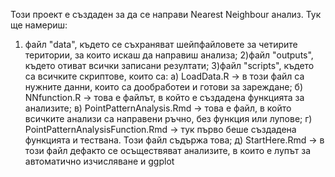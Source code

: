 Този проект е създаден за да се направи Nearest Neighbour анализ. Тук ще намериш:
1) файл "data", където се съхраняват шейпфайловете за четирите територии, за които искаш да направиш анализа;
2)файл "outputs", където отиват всички записани резултати;
3)файл "scripts", където са всичките скриптове, които са:
а) LoadData.R -> в този файл са нужните данни, които са дообработеи и готови за зареждане;
б) NNfunction.R -> това е файлът, в който е създадена функцията за анализите;
в) PointPatternAnalysis.Rmd -> това е файл, в който всичките анализи са направени ръчно, без функция или лупове;
г) PointPatternAnalysisFunction.Rmd -> тук първо беше създадена функцията и тествана. Този файл съдържа това;
д) StartHere.Rmd -> в този файл дефакто се осъществяват анализите, в които е лупът за автоматично изчисляване и ggplot